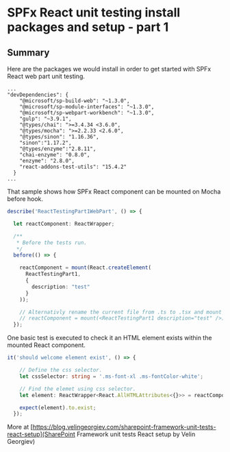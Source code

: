 # SPFx React unit testing install packages and setup - part 1 #

## Summary

Here are the packages we would install in order to get started with SPFx React web part unit testing.

```
...
"devDependencies": {
    "@microsoft/sp-build-web": "~1.3.0",
    "@microsoft/sp-module-interfaces": "~1.3.0",
    "@microsoft/sp-webpart-workbench": "~1.3.0",
    "gulp": "~3.9.1",
    "@types/chai": ">=3.4.34 <3.6.0",
    "@types/mocha": ">=2.2.33 <2.6.0",
    "@types/sinon": "1.16.36",
    "sinon":"1.17.2",
    "@types/enzyme":"2.8.11",
    "chai-enzyme": "0.8.0",
    "enzyme": "2.8.0",
    "react-addons-test-utils": "15.4.2"
  }
...
```

That sample shows how SPFx React component can be mounted on Mocha before hook.

```typescript
describe('ReactTestingPart1WebPart', () => {

  let reactComponent: ReactWrapper;

  /**
   * Before the tests run. 
   */
  before(() => {

    reactComponent = mount(React.createElement(
      ReactTestingPart1,
      {
        description: "test"
      }
    ));

    // Alternativly rename the current file from .ts to .tsx and mount in an HTML/XML fashion.
    // reactComponent = mount(<ReactTestingPart1 description="test" />);
  });
``` 
One basic test is executed to check it an HTML element exists within the mounted React component.

```typescript
it('should welcome element exist', () => {

    // Define the css selector.
    let cssSelector: string = '.ms-font-xl .ms-fontColor-white';

    // Find the elemet using css selector.
    let element: ReactWrapper<React.AllHTMLAttributes<{}>> = reactComponent.find(cssSelector);

    expect(element).to.exist;
  });
```


More at [https://blog.velingeorgiev.com/sharepoint-framework-unit-tests-react-setup](SharePoint Framework unit tests React setup by Velin Georgiev)



